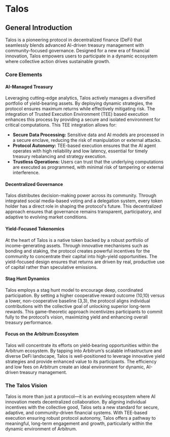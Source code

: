 # Talos

## General Introduction

Talos is a pioneering protocol in decentralized finance (DeFi) that seamlessly blends advanced AI-driven treasury management with community-focused governance. Designed for a new era of financial innovation, Talos empowers users to participate in a dynamic ecosystem where collective action drives sustainable growth.

### Core Elements

#### AI-Managed Treasury

Leveraging cutting-edge analytics, Talos actively manages a diversified portfolio of yield-bearing assets. By deploying dynamic strategies, the protocol ensures maximum returns while effectively mitigating risk. The integration of Trusted Execution Environment (TEE) based execution enhances this process by providing a secure and isolated environment for critical computations. This TEE integration allows for:

* **Secure Data Processing:** Sensitive data and AI models are processed in a secure enclave, reducing the risk of manipulation or external attacks.
* **Protocol Autonomy:** TEE-based execution ensures that the AI agent operates with high reliability and low latency, essential for timely treasury rebalancing and strategy execution.
* **Trustless Operations:** Users can trust that the underlying computations are executed as programmed, with minimal risk of tampering or external interference.

#### Decentralized Governance

Talos distributes decision-making power across its community. Through integrated social media-based voting and a delegation system, every token holder has a direct role in shaping the protocol's future. This decentralized approach ensures that governance remains transparent, participatory, and adaptive to evolving market conditions.

#### Yield-Focused Tokenomics

At the heart of Talos is a native token backed by a robust portfolio of income-generating assets. Through innovative mechanisms such as bonding and staking, the protocol creates powerful incentives for the community to concentrate their capital into high-yield opportunities. The yield-focused design ensures that returns are driven by real, productive use of capital rather than speculative emissions.

#### Stag Hunt Dynamics

Talos employs a stag hunt model to encourage deep, coordinated participation. By setting a higher cooperative reward outcome (10,10) versus a lower, non-cooperative baseline (3,3), the protocol aligns individual contributions with the collective goal of unlocking superior long-term rewards. This game-theoretic approach incentivizes participants to commit fully to the protocol’s vision, maximizing yield and enhancing overall treasury performance.

#### Focus on the Arbitrum Ecosystem

Talos will concentrate its efforts on yield-bearing opportunities within the Arbitrum ecosystem. By tapping into Arbitrum’s scalable infrastructure and diverse DeFi landscape, Talos is well-positioned to leverage innovative yield strategies and provide enhanced value to its participants. The efficiency and low fees on Arbitrum create an ideal environment for dynamic, AI-driven treasury management.

### The Talos Vision

Talos is more than just a protocol—it is an evolving ecosystem where AI innovation meets decentralized collaboration. By aligning individual incentives with the collective good, Talos sets a new standard for secure, adaptive, and community-driven financial systems. With TEE-based execution ensuring robust protocol autonomy, Talos offers a pathway to meaningful, long-term engagement and growth, particularly within the dynamic environment of Arbitrum.

